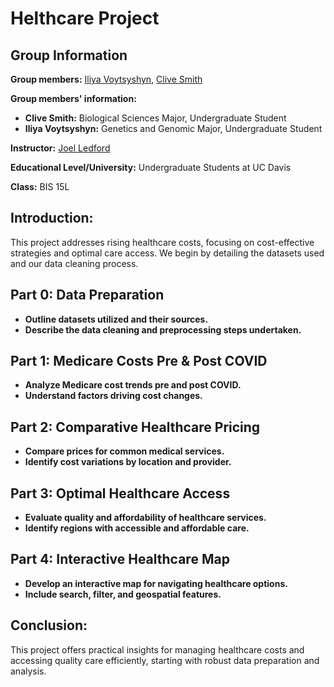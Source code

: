 # Helthcare Project

## Group Information
**Group members:** [Iliya Voytsyshyn](mailto:genvoytsyshyn@ucdavis.edu), [Clive Smith](mailto:example@example.com)

**Group members' information:** 
- **Clive Smith:** Biological Sciences Major, Undergraduate Student
- **Iliya Voytsyshyn:** Genetics and Genomic Major, Undergraduate Student
  
**Instructor:** [Joel Ledford](mailto:example@example.com)  

**Educational Level/University:** Undergraduate Students at UC Davis

**Class:** BIS 15L


## Introduction:
This project addresses rising healthcare costs, focusing on cost-effective strategies and optimal care access. We begin by detailing the datasets used and our data cleaning process.

## Part 0: Data Preparation

- **Outline datasets utilized and their sources.**
- **Describe the data cleaning and preprocessing steps undertaken.**

## Part 1: Medicare Costs Pre & Post COVID

- **Analyze Medicare cost trends pre and post COVID.**
- **Understand factors driving cost changes.**

## Part 2: Comparative Healthcare Pricing

- **Compare prices for common medical services.**
- **Identify cost variations by location and provider.**

## Part 3: Optimal Healthcare Access

- **Evaluate quality and affordability of healthcare services.**
- **Identify regions with accessible and affordable care.**

## Part 4: Interactive Healthcare Map

- **Develop an interactive map for navigating healthcare options.**
- **Include search, filter, and geospatial features.**

## Conclusion:
This project offers practical insights for managing healthcare costs and accessing quality care efficiently, starting with robust data preparation and analysis.
